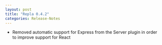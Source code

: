 ```yaml
---
layout: post
title: "Repla 0.4.2"
categories: Release-Notes
---
```


* Removed automatic support for Express from the Server plugin in order to improve support for React
